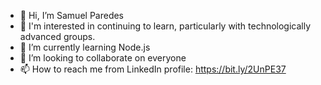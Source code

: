 - 👋 Hi, I’m Samuel Paredes
- 👀 I'm interested in continuing to learn, particularly with technologically advanced groups.
- 🌱 I’m currently learning Node.js
- 💞️ I’m looking to collaborate on everyone
- 📫 How to reach me from LinkedIn profile: https://bit.ly/2UnPE37
